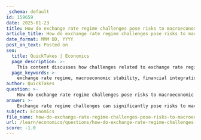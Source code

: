 ```yaml
---
_schema: default
id: 159659
date: 2025-01-23
title: How do exchange rate regime challenges pose risks to macroeconomic stability in the context of financial integration?
article_title: How do exchange rate regime challenges pose risks to macroeconomic stability in the context of financial integration?
date_format: MMM DD, YYYY
post_on_text: Posted on
seo:
  title: QuickTakes | Economics
  page_description: >-
    This content discusses how challenges related to exchange rate regimes can pose substantial risks to macroeconomic stability in the context of financial integration, including issues like capital inflows, currency crises, and external imbalances.
  page_keywords: >-
    exchange rate regime, macroeconomic stability, financial integration, capital inflows, currency crises, external imbalances, monetary policy, currency appreciation, current account deficits, macroeconomic discipline, banking system efficiency, credit rationing, economic confidence
author: QuickTakes
question: >-
    How do exchange rate regime challenges pose risks to macroeconomic stability in the context of financial integration?
answer: >-
    Exchange rate regime challenges can significantly pose risks to macroeconomic stability, particularly in the context of financial integration. Here are the key ways in which these challenges manifest:\n\n1. **Large Capital Inflows**: Financial integration often leads to substantial capital inflows, which can result in rapid monetary expansion. Under a fixed exchange rate regime, these inflows can create inflationary pressures and currency appreciation. This situation can lead to a loss of competitiveness for domestic industries, as exports become more expensive relative to foreign goods.\n\n2. **Imbalances and Currency Crises**: When a country experiences large capital inflows, it may initially benefit from increased investment and growth. However, if these inflows reverse, as seen in various financial crises, the country can face severe economic instability. Under fixed exchange rate regimes, the inability to adjust the currency value can exacerbate these imbalances, leading to a loss of confidence in the currency peg and potentially triggering a currency crisis.\n\n3. **External Imbalances**: The combination of rapid monetary expansion and currency appreciation can lead to widening current account deficits. In a flexible exchange rate regime, these deficits might self-correct through currency depreciation, which would realign relative prices and improve trade balances. However, under a fixed exchange rate, the inability to adjust the currency can lead to persistent external imbalances, further eroding confidence in the economy.\n\n4. **Macroeconomic Discipline**: The presence of foreign capital can incentivize countries to adopt sound macroeconomic policies. However, if the exchange rate regime does not allow for necessary adjustments, countries may struggle to maintain macroeconomic discipline. This can lead to policy mistakes that exacerbate economic instability.\n\n5. **Banking System Efficiency and Foreign Bank Penetration**: While foreign banks can enhance the efficiency of the banking system, their focus on larger, creditworthy firms can lead to credit rationing for smaller businesses. This misallocation of capital can hinder domestic investment and growth, further destabilizing the economy.\n\nIn summary, the challenges posed by exchange rate regimes in the context of financial integration can lead to significant macroeconomic stability risks. These include the potential for inflation, currency crises, and persistent external imbalances, all of which can undermine economic confidence and growth. Countries must carefully manage their exchange rate policies and capital flows to mitigate these risks and ensure sustainable economic stability.
subject: Economics
file_name: how-do-exchange-rate-regime-challenges-pose-risks-to-macroeconomic-stability-in-the-context-of-financial-integration.md
url: /learn/economics/questions/how-do-exchange-rate-regime-challenges-pose-risks-to-macroeconomic-stability-in-the-context-of-financial-integration
score: -1.0
---
```


&nbsp;